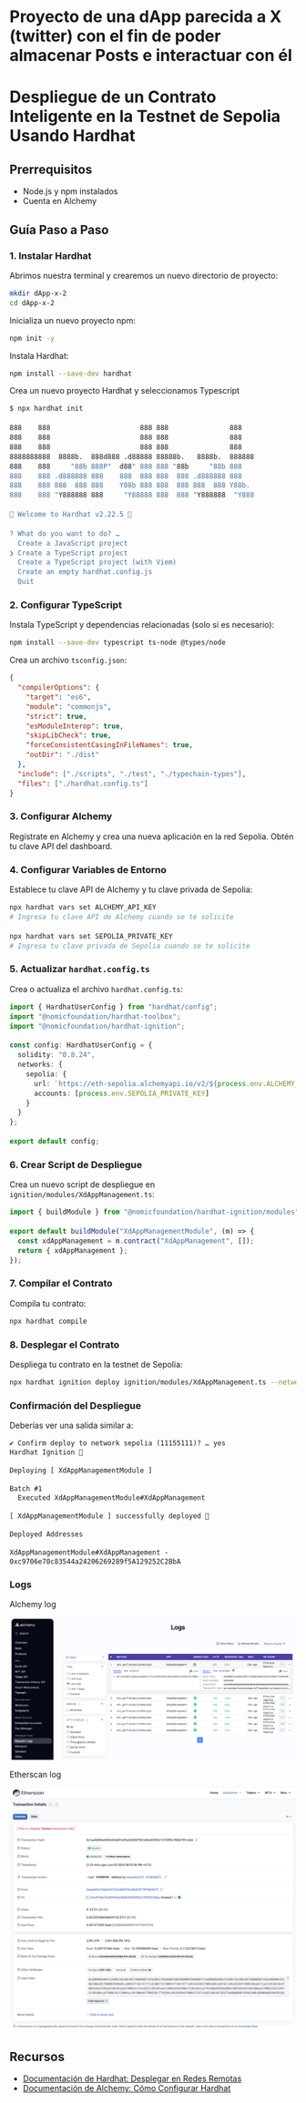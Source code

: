 # Proyecto de una dApp parecida a X (twitter) con el fin de poder almacenar Posts e interactuar con él

# Despliegue de un Contrato Inteligente en la Testnet de Sepolia Usando Hardhat

## Prerrequisitos

- Node.js y npm instalados
- Cuenta en Alchemy

## Guía Paso a Paso

### 1. Instalar Hardhat

Abrimos nuestra terminal y crearemos un nuevo directorio de proyecto:
```bash
mkdir dApp-x-2
cd dApp-x-2
```

Inicializa un nuevo proyecto npm:
```bash
npm init -y
```

Instala Hardhat:
```bash
npm install --save-dev hardhat
```

Crea un nuevo proyecto Hardhat y seleccionamos Typescript
```bash
$ npx hardhat init

888    888                      888 888               888
888    888                      888 888               888
888    888                      888 888               888
8888888888  8888b.  888d888 .d88888 88888b.   8888b.  888888
888    888     "88b 888P"  d88" 888 888 "88b     "88b 888
888    888 .d888888 888    888  888 888  888 .d888888 888
888    888 888  888 888    Y88b 888 888  888 888  888 Y88b.
888    888 "Y888888 888     "Y88888 888  888 "Y888888  "Y888

👷 Welcome to Hardhat v2.22.5 👷‍

? What do you want to do? …
  Create a JavaScript project
❯ Create a TypeScript project
  Create a TypeScript project (with Viem)
  Create an empty hardhat.config.js
  Quit
```

### 2. Configurar TypeScript

Instala TypeScript y dependencias relacionadas (solo si es necesario):
```bash
npm install --save-dev typescript ts-node @types/node
```

Crea un archivo `tsconfig.json`:
```json
{
  "compilerOptions": {
    "target": "es6",
    "module": "commonjs",
    "strict": true,
    "esModuleInterop": true,
    "skipLibCheck": true,
    "forceConsistentCasingInFileNames": true,
    "outDir": "./dist"
  },
  "include": ["./scripts", "./test", "./typechain-types"],
  "files": ["./hardhat.config.ts"]
}
```

### 3. Configurar Alchemy

Regístrate en Alchemy y crea una nueva aplicación en la red Sepolia. Obtén tu clave API del dashboard.

### 4. Configurar Variables de Entorno

Establece tu clave API de Alchemy y tu clave privada de Sepolia:
```bash
npx hardhat vars set ALCHEMY_API_KEY
# Ingresa tu clave API de Alchemy cuando se te solicite

npx hardhat vars set SEPOLIA_PRIVATE_KEY
# Ingresa tu clave privada de Sepolia cuando se te solicite
```

### 5. Actualizar `hardhat.config.ts`

Crea o actualiza el archivo `hardhat.config.ts`:
```typescript
import { HardhatUserConfig } from "hardhat/config";
import "@nomicfoundation/hardhat-toolbox";
import "@nomicfoundation/hardhat-ignition";

const config: HardhatUserConfig = {
  solidity: "0.8.24",
  networks: {
    sepolia: {
      url: `https://eth-sepolia.alchemyapi.io/v2/${process.env.ALCHEMY_API_KEY}`,
      accounts: [process.env.SEPOLIA_PRIVATE_KEY]
    }
  }
};

export default config;
```

### 6. Crear Script de Despliegue

Crea un nuevo script de despliegue en `ignition/modules/XdAppManagement.ts`:
```typescript
import { buildModule } from "@nomicfoundation/hardhat-ignition/modules";

export default buildModule("XdAppManagementModule", (m) => {
  const xdAppManagement = m.contract("XdAppManagement", []);
  return { xdAppManagement };
});
```

### 7. Compilar el Contrato

Compila tu contrato:
```bash
npx hardhat compile
```

### 8. Desplegar el Contrato

Despliega tu contrato en la testnet de Sepolia:
```bash
npx hardhat ignition deploy ignition/modules/XdAppManagement.ts --network sepolia
```

### Confirmación del Despliegue

Deberías ver una salida similar a:
```
✔ Confirm deploy to network sepolia (11155111)? … yes
Hardhat Ignition 🚀

Deploying [ XdAppManagementModule ]

Batch #1
  Executed XdAppManagementModule#XdAppManagement

[ XdAppManagementModule ] successfully deployed 🚀

Deployed Addresses

XdAppManagementModule#XdAppManagement - 0xc9706e70c83544a24206269289f5A129252C2BbA
```

### Logs

Alchemy log

![Alchemy Logs](assets/alchemy-logs.png)

Etherscan log

![Etherscan Logs](assets/etherscan-logs.png)


## Recursos
- [Documentación de Hardhat: Desplegar en Redes Remotas](https://hardhat.org/tutorial/deploying-to-a-live-network#deploying-to-remote-networks)
- [Documentación de Alchemy: Cómo Configurar Hardhat](https://docs.alchemy.com/docs/how-to-set-up-hardhat)